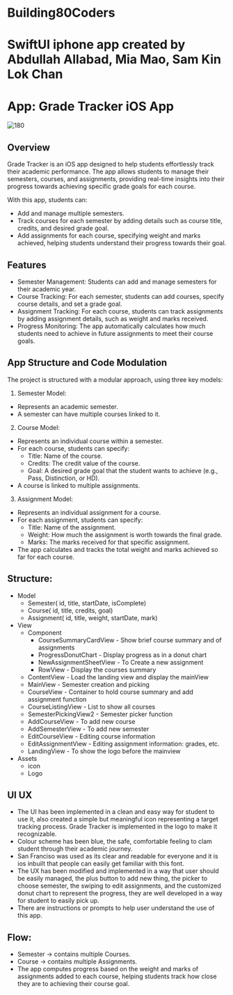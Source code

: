 # Building80Coders
# 
# SwiftUI iphone app created by Abdullah Allabad, Mia Mao, Sam Kin Lok Chan

# App: Grade Tracker iOS App

![180](https://github.com/user-attachments/assets/347c1f7a-ad4f-45b9-8ae6-2b74dee868a5)


## Overview

Grade Tracker is an iOS app designed to help students effortlessly track their academic performance. The app allows students to manage their semesters, courses, and assignments, providing real-time insights into their progress towards achieving specific grade goals for each course.

With this app, students can:

- Add and manage multiple semesters.
- Track courses for each semester by adding details such as course title, credits, and desired grade goal.
- Add assignments for each course, specifying weight and marks achieved, helping students understand their progress towards their goal.

## Features

- Semester Management: Students can add and manage semesters for their academic year.
- Course Tracking: For each semester, students can add courses, specify course details, and set a grade goal.
- Assignment Tracking: For each course, students can track assignments by adding assignment details, such as weight and marks received.
- Progress Monitoring: The app automatically calculates how much students need to achieve in future assignments to meet their course goals.

## App Structure and Code Modulation

The project is structured with a modular approach, using three key models:

1. Semester Model:
- Represents an academic semester.
- A semester can have multiple courses linked to it.

2. Course Model:
- Represents an individual course within a semester.
- For each course, students can specify:
    - Title: Name of the course.
    - Credits: The credit value of the course.
    - Goal: A desired grade goal that the student wants to achieve (e.g., Pass, Distinction, or HD).
- A course is linked to multiple assignments.

3. Assignment Model:
- Represents an individual assignment for a course.
- For each assignment, students can specify:
    - Title: Name of the assignment.
    - Weight: How much the assignment is worth towards the final grade.
    - Marks: The marks received for that specific assignment.
- The app calculates and tracks the total weight and marks achieved so far for each course.

## Structure:
- Model
    - Semester( id, title, startDate, isComplete)
    - Course( id, title, credits, goal)
    - Assignment( id, title, weight, startDate, mark)
- View
    - Component
        - CourseSummaryCardView - Show brief course summary and of assignments
        - ProgressDonutChart - Display progress as in a donut chart
        - NewAssignmentSheetView - To Create a new assignment
        - RowView - Display the courses summary 
    - ContentView - Load the landing view and display the mainView
    - MainView - Semester creation and picking
    - CourseView - Container to hold course summary and add assignment function
    - CourseListingView - List to show all courses
    - SemesterPickingView2 - Semester picker function
    - AddCourseView - To add new course
    - AddSemesterView - To add new semester
    - EditCourseView - Editing course information
    - EditAssignmentView - Editing assignment information: grades, etc.
    - LandingView - To show the logo before the mainview
- Assets
    - icon
    - Logo
 
## UI UX

- The UI has been implemented in a clean and easy way for student to use it, also created a simple but meaningful icon representing a target tracking process. Grade Tracker is implemented in the logo to make it recognizable.
- Colour scheme has been blue, the safe, comfortable feeling to clam student through their academic journey.
- San Franciso was used as its clear and readable for everyone and it is ios inbuilt that people can easily get familiar with this font.
- The UX has been modified and implemented in a way that user should be easily managed, the plus button to add new thing, the picker to choose semester, the swiping to edit assignments, and the customized donut chart to represent the progress, they are well developed in a way for student to easily pick up.
- There are instructions or prompts to help user understand the use of this app. 
      
## Flow:
- Semester → contains multiple Courses.
- Course → contains multiple Assignments.
- The app computes progress based on the weight and marks of assignments added to each course, helping students track how close they are to achieving their course goal.
